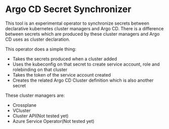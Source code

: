 # Argo CD Secret Synchronizer
This tool is an experimental operator to synchronize secrets between declarative kubernetes cluster managers and Argo CD. There is a difference between secrets which are produced by these cluster managers and Argo CD uses as cluster declaration. 

This operator does a simple thing: 
* Takes the secrets produced when a cluster added
* Uses the kubeconfig on that secret to create service account, role and rolebinding on that cluster 
* Takes the token of the service account created
* Creates the related Argo CD Cluster definition which is also another secret

These cluster managers are:
* Crossplane
* VCluster
* Cluster API(Not tested yet)
* Azure Service Operator(Not tested yet)